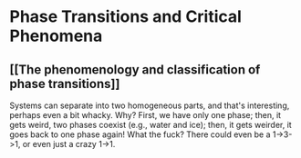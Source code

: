 # Phase Transitions and Critical Phenomena

## [[The phenomenology and classification of phase transitions]]
Systems can separate into two homogeneous parts, and that's interesting, perhaps even a bit whacky. Why? First, we have only one phase; then, it gets weird, two phases coexist (e.g., water and ice); then, it gets weirder, it goes back to one phase again! What the fuck? There could even be a 1->3->1, or even just a crazy 1->1.
